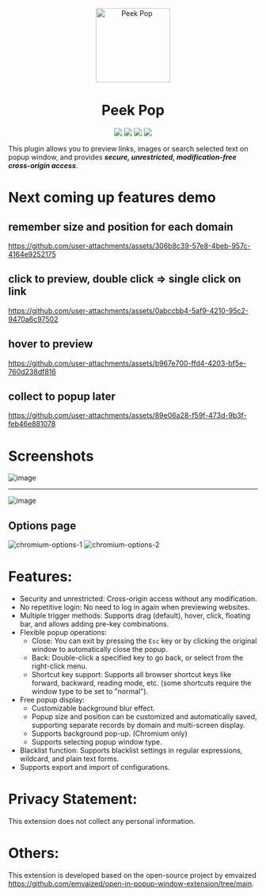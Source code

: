 <div align="center"><img src="https://github.com/user-attachments/assets/d8898f27-9e28-4252-a513-b51a61fb68e8" alt="Peek Pop"  style="height: 150px; width: 150px;">
</div>
<h1 align="center">Peek Pop</h1>


<div align="center">

[![](https://img.shields.io/github/v/release/u-Sir/peek-pop?label=Release&logo=github&display_name=release&link=https%3A%2F%2Fgithub.com%2Fu-Sir%2Fpeek-pop%2Freleases&link=https%3A%2F%2Fgithub.com%2Fu-Sir%2Fpeek-pop%2Freleases)](https://github.com/u-Sir/peek-pop/releases/latest)
[![](https://img.shields.io/amo/v/drag-to-preview.svg?label=Firefox&logo=firefoxbrowser)](https://addons.mozilla.org/firefox/addon/drag-to-preview)
[![](https://img.shields.io/badge/dynamic/json?label=Microsoft%20Edge&prefix=v&query=%24.version&url=https%3A%2F%2Fmicrosoftedge.microsoft.com%2Faddons%2Fgetproductdetailsbycrxid%2Fecpgdeolbpelhdjcplojlpdmfppjljop)](https://microsoftedge.microsoft.com/addons/detail/ecpgdeolbpelhdjcplojlpdmfppjljop)
[![](https://img.shields.io/chrome-web-store/v/fjllepdpgikphekgbinhpdkalliiejdh.svg?label=Chrome%20Web%20Store&logo=googlechrome)](https://chrome.google.com/webstore/detail/fjllepdpgikphekgbinhpdkalliiejdh)

</div>

This plugin allows you to preview links, images or search selected text on popup window, and provides ***secure, unrestricted, modification-free cross-origin access***.
# Next coming up features demo
## remember size and position for each domain


https://github.com/user-attachments/assets/306b8c39-57e8-4beb-957c-4164e9252175




## click to preview, double click => single click on link
https://github.com/user-attachments/assets/0abccbb4-5af9-4210-95c2-9470a6c97502

## hover to preview


https://github.com/user-attachments/assets/b967e700-ffd4-4203-bf5e-760d238df816

## collect to popup later



https://github.com/user-attachments/assets/89e06a28-f59f-473d-9b3f-feb46e881078



# Screenshots

![image](https://github.com/user-attachments/assets/6a951f0b-ca4a-4ee0-aea6-2ab50fd6ab6a)

------

![image](https://github.com/user-attachments/assets/5920b14d-5603-4f10-ad59-6791041201f6)

## Options page
![chromium-options-1](https://github.com/user-attachments/assets/bc14aa83-f71d-43b4-9898-9cfd2156688b)
![chromium-options-2](https://github.com/user-attachments/assets/ee205bb4-2109-4274-bc66-c6472388e600)


# Features:
- Security and unrestricted: Cross-origin access without any modification.
- No repetitive login: No need to log in again when previewing websites.
- Multiple trigger methods: Supports drag (default), hover, click, floating bar, and allows adding pre-key combinations.
- Flexible popup operations:
  - Close: You can exit by pressing the `Esc` key or by clicking the original window to automatically close the popup.
  - Back: Double-click a specified key to go back, or select from the right-click menu.
  - Shortcut key support: Supports all browser shortcut keys like forward, backward, reading mode, etc. (some shortcuts require the window type to be set to "normal").
- Free popup display:
  - Customizable background blur effect.
  - Popup size and position can be customized and automatically saved, supporting separate records by domain and multi-screen display.
  - Supports background pop-up. (Chromium only)
  - Supports selecting popup window type.
- Blacklist function: Supports blacklist settings in regular expressions, wildcard, and plain text forms.
- Supports export and import of configurations.

# Privacy Statement:
This extension does not collect any personal information.

# Others:
This extension is developed based on the open-source project by emvaized https://github.com/emvaized/open-in-popup-window-extension/tree/main.
